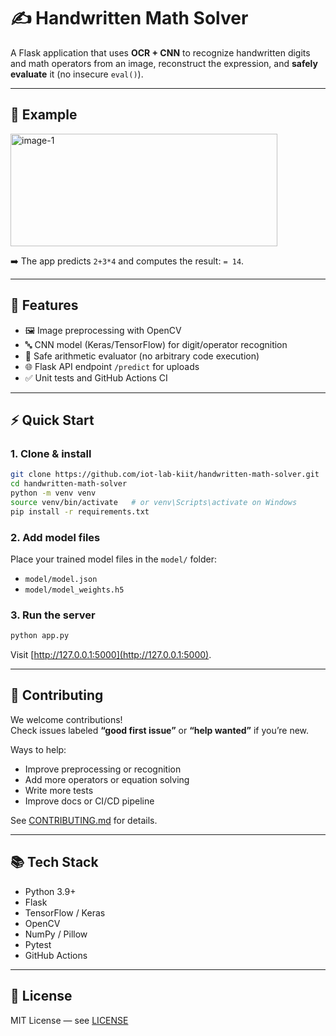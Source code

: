 # ✍️ Handwritten Math Solver

A Flask application that uses **OCR + CNN** to recognize handwritten digits and math operators from an image, reconstruct the expression, and **safely evaluate** it (no insecure `eval()`).

---

## 📸 Example
<img width="427" height="180" alt="image-1" src="https://github.com/user-attachments/assets/4635a5f7-f495-4ad3-b34b-bf9640dc4735" />


➡️ The app predicts `2+3*4` and computes the result: `= 14`.

---

## 🔧 Features
- 🖼️ Image preprocessing with OpenCV  
- 🔤 CNN model (Keras/TensorFlow) for digit/operator recognition  
- 🧮 Safe arithmetic evaluator (no arbitrary code execution)  
- 🌐 Flask API endpoint `/predict` for uploads  
- ✅ Unit tests and GitHub Actions CI  

---

## ⚡ Quick Start

### 1. Clone & install
```bash
git clone https://github.com/iot-lab-kiit/handwritten-math-solver.git
cd handwritten-math-solver
python -m venv venv
source venv/bin/activate   # or venv\Scripts\activate on Windows
pip install -r requirements.txt
```

### 2. Add model files
Place your trained model files in the `model/` folder:
- `model/model.json`
- `model/model_weights.h5`



### 3. Run the server
```bash
python app.py
```
Visit [http://127.0.0.1:5000](http://127.0.0.1:5000).

---




## 🤝 Contributing
We welcome contributions!  
Check issues labeled **“good first issue”** or **“help wanted”** if you’re new.  

Ways to help:
- Improve preprocessing or recognition
- Add more operators or equation solving
- Write more tests
- Improve docs or CI/CD pipeline

See [CONTRIBUTING.md](https://github.com/iot-lab-kiit/handwritten-math-solver/blob/main/contributing.md) for details.


---

## 📚 Tech Stack
- Python 3.9+  
- Flask  
- TensorFlow / Keras  
- OpenCV  
- NumPy / Pillow  
- Pytest  
- GitHub Actions  

---

## 📄 License
MIT License — see [LICENSE](https://github.com/iot-lab-kiit/handwritten-math-solver/blob/main/LICENSE)
